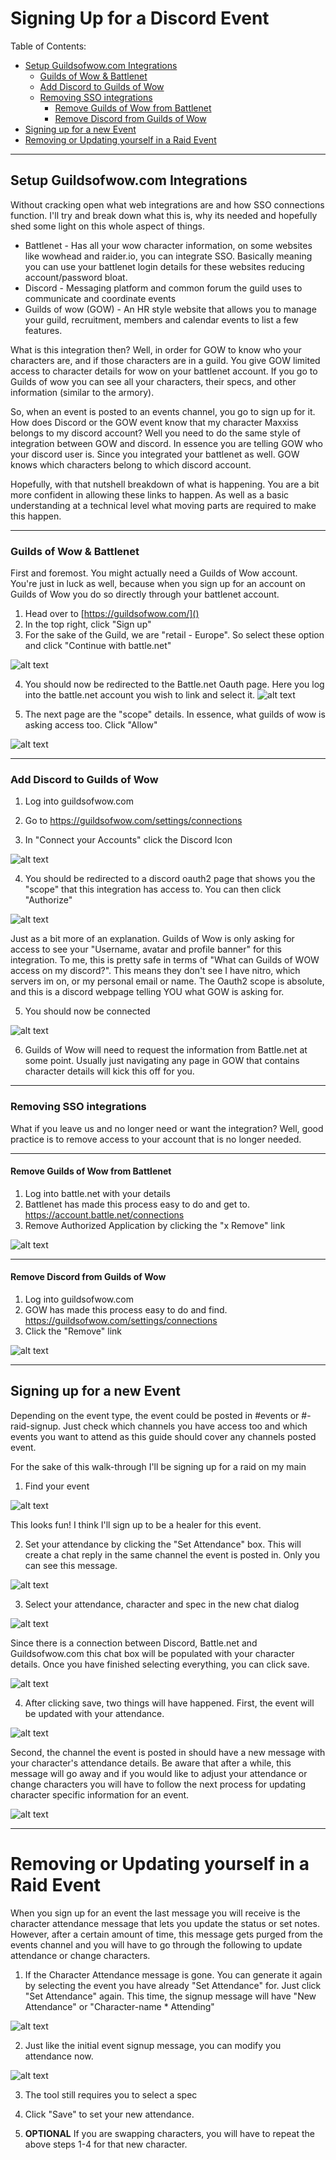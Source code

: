 # Signing Up for a Discord Event

Table of Contents:

* [Setup Guildsofwow.com Integrations](#Setup-Guildsofwow.com-Integrations)
    * [Guilds of Wow & Battlenet](#Guilds-of-Wow-&-Battlenet)
    * [Add Discord to Guilds of Wow](#Add-Discord-to-Guilds-of-Wow)
    * [Removing SSO integrations](#Removing-SSO-integrations)
        * [Remove Guilds of Wow from Battlenet](#Remove-Guilds-of-Wow-from-Battlenet)
        * [Remove Discord from Guilds of Wow](#Remove-Discord-from-Guilds-of-Wow)
* [Signing up for a new Event](#Signing-up-for-a-new-Event)
* [Removing or Updating yourself in a Raid Event](#Removing-or-Updating-yourself-in-a-Raid-Event)
---

## Setup Guildsofwow.com Integrations
Without cracking open what web integrations are and how SSO connections function. I'll try and break down what this is, why its needed and hopefully shed some light on this whole aspect of things.

* Battlenet - Has all your wow character information, on some websites like wowhead and raider.io, you can integrate SSO. Basically meaning you can use your battlenet login details for these websites reducing account/password bloat.
* Discord - Messaging platform and common forum the guild uses to communicate and coordinate events
* Guilds of wow (GOW) - An HR style website that allows you to manage your guild, recruitment, members and calendar events to list a few features.

What is this integration then? Well, in order for GOW to know who your characters are, and if those characters are in a guild. You give GOW limited access to character details for wow on your battlenet account. If you go to Guilds of wow you can see all your characters, their specs, and other information (similar to the armory).

So, when an event is posted to an events channel, you go to sign up for it. How does Discord or the GOW event know that my character Maxxiss belongs to my discord account? Well you need to do the same style of integration between GOW and discord. In essence you are telling GOW who your discord user is. Since you integrated your battlenet as well. GOW knows which characters belong to which discord account. 

Hopefully, with that nutshell breakdown of what is happening. You are a bit more confident in allowing these links to happen. As well as a basic understanding at a technical level what moving parts are required to make this happen.

---
### Guilds of Wow & Battlenet
First and foremost. You might actually need a Guilds of Wow account. You're just in luck as well, because when you sign up for an account on Guilds of Wow you do so directly through your battlenet account.

1) Head over to [https://guildsofwow.com/]()
2) In the top right, click "Sign up"
3) For the sake of the Guild, we are "retail - Europe". So select these option and click "Continue with battle.net"

![alt text](./static/img/gow-account-setup-wow.png)

4) You should now be redirected to the Battle.net Oauth page. Here you log into the battle.net account you wish to link and select it.
![alt text](./static/img/select-battlenet-account.png)

5) The next page are the "scope" details. In essence, what guilds of wow is asking access too. Click "Allow"

![alt text](./static/img/gow-to-bnet-scope.png)

---
### Add Discord to Guilds of Wow
1) Log into guildsofwow.com
2) Go to https://guildsofwow.com/settings/connections

3) In "Connect your Accounts" click the Discord Icon

![alt text](./static/img/gow-discord-connection.png)

4) You should be redirected to a discord oauth2 page that shows you the "scope" that this integration has access to. You can then click "Authorize"

![alt text](./static/img/gow-oauth-access-discord.png)

Just as a bit more of an explanation. Guilds of Wow is only asking for access to see your "Username, avatar and profile banner" for this integration. To me, this is pretty safe in terms of "What can Guilds of WOW access on my discord?". This means they don't see I have nitro, which servers im on, or my personal email or name. The Oauth2 scope is absolute, and this is a discord webpage telling YOU what GOW is asking for.

5) You should now be connected

![alt text](./static/img/gow-discord-connected.png)

6) Guilds of Wow will need to request the information from Battle.net at some point. Usually just navigating any page in GOW that contains character details will kick this off for you. 

---
### Removing SSO integrations
What if you leave us and no longer need or want the integration? Well, good practice is to remove access to your account that is no longer needed.

---
#### Remove Guilds of Wow from Battlenet
1) Log into battle.net with your details
2) Battlenet has made this process easy to do and get to. https://account.battle.net/connections
3) Remove Authorized Application by clicking the "x Remove" link

![alt text](./static/img/remove-auth-app-battlenet.png)

---
#### Remove Discord from Guilds of Wow
1) Log into guildsofwow.com
2) GOW has made this process easy to do and find. https://guildsofwow.com/settings/connections
3) Click the "Remove" link 

![alt text](./static/img/gow-remove-discord-auth.png)

---
## Signing up for a new Event

Depending on the event type, the event could be posted in #events or #-raid-signup. Just check which channels you have access too and which events you want to attend as this guide should cover any channels posted event.

For the sake of this walk-through I'll be signing up for a raid on my main

1) Find your event

![alt text](./static/img/discord-event.png)

This looks fun! I think I'll sign up to be a healer for this event.

2) Set your attendance by clicking the "Set Attendance" box. This will create a chat reply in the same channel the event is posted in. Only you can see this message.

![alt text](./static/img/event-set-attendance.png)

3) Select your attendance, character and spec in the new chat dialog

![alt text](./static/img/event-select-character.png)

Since there is a connection between Discord, Battle.net and Guildsofwow.com this chat box will be populated with your character details. Once you have finished selecting everything, you can click save.

![alt text](./static/img/event-selected-character.png)

4) After clicking save, two things will have happened. First, the event will be updated with your attendance. 

![alt text](./static/img/event-attending.png)

Second, the channel the event is posted in should have a new message with your character's attendance details. Be aware that after a while, this message will go away and if you would like to adjust your attendance or change characters you will have to follow the next process for updating character specific information for an event.

![alt text](./static/img/character-event-attendance.png)

---
# Removing or Updating yourself in a Raid Event

When you sign up for an event the last message you will receive is the character attendance message that lets you update the status or set notes. However, after a certain amount of time, this message gets purged from the events channel and you will have to go through the following to update attendance or change characters.

1) If the Character Attendance message is gone. You can generate it again by selecting the event you have already "Set Attendance" for. Just click "Set Attendance" again. This time, the signup message will have "New Attendance" or "Character-name * Attending"

![alt text](./static/img/event-modify-signup.png)

2) Just like the initial event signup message, you can modify you attendance now.

![alt text](./static/img/event-modify-attendance.png)

3) The tool still requires you to select a spec

4) Click "Save" to set your new attendance.

5) **OPTIONAL** If you are swapping characters, you will have to repeat the above steps 1-4 for that new character.
